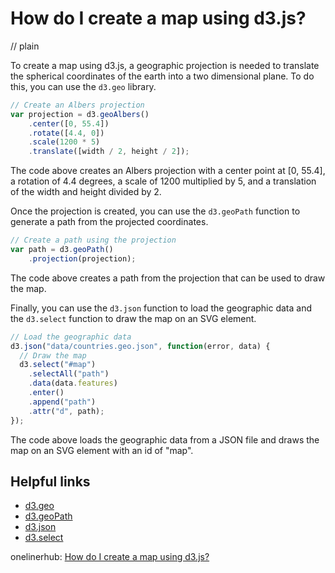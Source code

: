# How do I create a map using d3.js?
// plain

To create a map using d3.js, a geographic projection is needed to translate the spherical coordinates of the earth into a two dimensional plane. To do this, you can use the `d3.geo` library.

```js
// Create an Albers projection
var projection = d3.geoAlbers()
    .center([0, 55.4])
    .rotate([4.4, 0])
    .scale(1200 * 5)
    .translate([width / 2, height / 2]);
```

The code above creates an Albers projection with a center point at [0, 55.4], a rotation of 4.4 degrees, a scale of 1200 multiplied by 5, and a translation of the width and height divided by 2.

Once the projection is created, you can use the `d3.geoPath` function to generate a path from the projected coordinates.

```js
// Create a path using the projection
var path = d3.geoPath()
    .projection(projection);
```

The code above creates a path from the projection that can be used to draw the map.

Finally, you can use the `d3.json` function to load the geographic data and the `d3.select` function to draw the map on an SVG element.

```js
// Load the geographic data
d3.json("data/countries.geo.json", function(error, data) {
  // Draw the map
  d3.select("#map")
    .selectAll("path")
    .data(data.features)
    .enter()
    .append("path")
    .attr("d", path);
});
```

The code above loads the geographic data from a JSON file and draws the map on an SVG element with an id of "map".

## Helpful links
- [d3.geo](https://github.com/d3/d3-geo)
- [d3.geoPath](https://github.com/d3/d3-geo-path)
- [d3.json](https://github.com/d3/d3-fetch#json)
- [d3.select](https://github.com/d3/d3-selection#select)

onelinerhub: [How do I create a map using d3.js?](https://onelinerhub.com/javascript-d3/how-do-i-create-a-map-using-d--js)